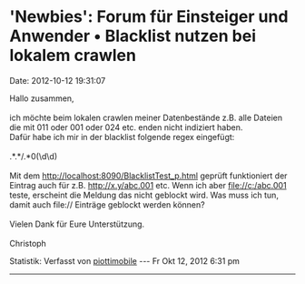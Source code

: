 \'Newbies\': Forum für Einsteiger und Anwender • Blacklist nutzen bei lokalem crawlen
=====================================================================================

Date: 2012-10-12 19:31:07

Hallo zusammen,\
\
ich möchte beim lokalen crawlen meiner Datenbestände z.B. alle Dateien
die mit 011 oder 001 oder 024 etc. enden nicht indiziert haben.\
Dafür habe ich mir in der blacklist folgende regex eingefügt:\
\
.\*.\*/.\*0(\\d\\d)\
\
Mit dem <http://localhost:8090/BlacklistTest_p.html> geprüft
funktioniert der Eintrag auch für z.B. <http://x.y/abc.001> etc. Wenn
ich aber <file://c:/abc.001> teste, erscheint die Meldung das nicht
geblockt wird. Was muss ich tun, damit auch file:// Einträge geblockt
werden können?\
\
Vielen Dank für Eure Unterstützung.\
\
Christoph

Statistik: Verfasst von
[piottimobile](http://forum.yacy-websuche.de/memberlist.php?mode=viewprofile&u=2674)
--- Fr Okt 12, 2012 6:31 pm

------------------------------------------------------------------------
